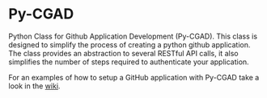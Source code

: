 # Py-CGAD

Python Class for Github Application Development (Py-CGAD). This class is 
designed to simplify the process of creating a python github application. The
class provides an abstraction to several RESTful API calls, it also simplifies
the number of steps required to authenticate your application.

For an examples of how to setup a GitHub application with Py-CGAD take a look in the 
[wiki](https://github.com/lanl/Py-CGAD/wiki).




